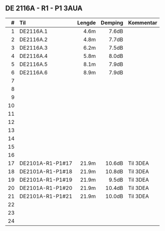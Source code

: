 ## DE 2116A - R1 - P1   3AUA

|  #  |        Til       |Lengde|Demping|Kommentar|
|----:|:-----------------|-----:|------:|:--------|
|    1|DE2116A.1         |  4.6m|  7.6dB|         |
|    2|DE2116A.2         |  4.8m|  7.7dB|         |
|    3|DE2116A.3         |  6.2m|  7.5dB|         |
|    4|DE2116A.4         |  5.8m|  8.0dB|         |
|    5|DE2116A.5         |  8.1m|  7.9dB|         |
|    6|DE2116A.6         |  8.9m|  7.9dB|         |
|    7|                  |      |       |         |       
|    8|                  |      |       |         |
|    9|                  |      |       |         |
|   10|                  |      |       |         |
|   11|                  |      |       |         |
|   12|                  |      |       |         |
|   13|                  |      |       |         |
|   14|                  |      |       |         |
|   15|                  |      |       |         |
|   16|                  |      |       |         |
|   17|DE2101A-R1-P1#17  | 21.9m| 10.6dB|Til 3DEA  |
|   18|DE2101A-R1-P1#18  | 21.9m| 10.8dB|Til 3DEA  |
|   19|DE2101A-R1-P1#19  | 21.9m|  9.5dB|Til 3DEA  |
|   20|DE2101A-R1-P1#20  | 21.9m| 10.4dB|Til 3DEA  |
|   21|DE2101A-R1-P1#21  | 21.9m| 10.0dB|Til 3DEA  |
|   22|                  |      |       |         |
|   23|                  |      |       |         |
|   24|                  |      |       |         |
